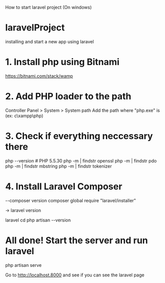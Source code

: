 How to start laravel project (On windows)
# laravelProject
installing and start a new app using laravel

# 1. Install php using Bitnami

  https://bitnami.com/stack/wamp

# 2. Add PHP loader to the path 
  Controller Panel > System > System path
  Add the path where "php.exe" is
  (ex: c\xampp\php)  

# 3. Check if everything neccessary there
   php --version # PHP 5.5.30
   php -m | findstr openssl
   php -m | findstr pdo
   php -m | findstr mbstring
   php -m | findstr tokenizer

# 4. Install Laravel Composer 
  --composer version
  composer global require "laravel/installer"

  -> laravel version

  laravel <Project name>
  cd <Project name>
  php artisan --version


# All done! Start the server and run laravel
  php artisan serve

  Go to http://localhost.8000 and see if you can see the laravel page
